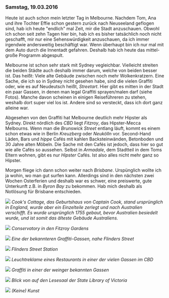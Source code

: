 ### Samstag, 19.03.2016

Heute ist auch schon mein letzter Tag in Melbourne. Nachdem Tom, Ana und ihre Tochter Effie schon gestern zurück nach Neuseeland geflogen sind, hab ich heute "endlich" mal Zeit, mir die Stadt anzuschauen. Obwohl ich schon seit zehn Tagen hier bin, hab ich es bisher tatsächlich noch nicht geschafft, mir nur eine Sehenswürdigkeit anzuschauen, da ich immer irgendwie andersweitig beschäftigt war. Wenn überhaupt bin ich nur mal mit dem Auto durch die Innentadt gefahren. Deshalb hab ich heute das mittel-große Programm abgespult.

Melbourne ist schon sehr stark mit Sydney vegleichbar. Vielleicht streiten die beiden Städte auch deshalb immer darum, welche von beiden besser ist. Das heißt: Viele alte Gebäude zwischen noch mehr Wolkenkratzern. Eine Sache, die ich so in Sydney nicht gesehen habe, sind die vielen Graffiti oder, wie es auf Neudeutsch heißt, *Streetart*. Hier gibt es mitten in der Stadt ein paar Gassen, in denen man legal Graffiti sprayen/malen darf (siehe Fotos). Manche davon scheinen in einigen Reiseführeren zu stehen, weshalb dort super viel los ist. Andere sind so versteckt, dass ich dort ganz alleine war.

Abgesehen von den Graffiti hat Melbourne deutlich mehr Hipster als Sydney. Direkt nördlich des *CBD* liegt *Fitzroy*, das Hipster-Mecca Melbourns. Wenn man die *Brunswick Street* entlang läuft, kommt es einem schon etwas wie in Berlin *Kreuzberg* oder *Neukölln* vor. Second-Hand Läden, Bars und *hippe* Cafés mit kahlen Backsteinwänden, Betonboden und 30 Jahre alten Möbeln. Die Sache mit den Cafés ist jedoch, dass hier so gut wie alle Cafés so aussehen. Selbst in *Armadale*, dem Stadtteil in dem Toms Eltern wohnen, gibt es nur *Hipster* Cafés. Ist also alles nicht mehr ganz so Hipster.

Morgen fliege ich dann schon weiter nach *Brisbane*. Urspünglich wollte ich ja wohin, wo man gut surfen kann. Allerdings sind in den nächsten zwei Wochen Osterferien und deshalb war es schwer, eine preiswerte, gute Unterkunft z.B. in *Byron Bay* zu bekommen. Hab mich deshalb als Notlösung für Brisbane entschieden.

![](https://www.dropbox.com/s/u18j0jdz4uuwe2f/DSC_0347.jpg?dl=1)
*Cook's Cottage, das Geburtshaus von Captain Cook, stand ursprünglich in England, wurde aber ein Einzelteile zerlegt und nach Australien verschifft. Es wurde ursprünglich 1755 gebaut, bevor Australien besiedelt wurde, und ist somit das älteste Gebäude Australiens.*

![](https://www.dropbox.com/s/4mdq6pvechnhgr2/DSC_0351.jpg?dl=1)
*Conservatory in den Fitzroy Gardens*

![](https://www.dropbox.com/s/fsq9wa6b5fst9y9/DSC_0363.jpg?dl=1)
*Eine der bekannteren Graffiti-Gassen, nahe Flinders Street*

![](https://www.dropbox.com/s/5zm004efkhmm3zt/DSC_0373.jpg?dl=1)
*Flinders Street Station*

![](https://www.dropbox.com/s/vr42jiuxa0ju1tp/DSC_0385.jpg?dl=1)
*Leuchtreklame eines Restaurants in einer der vielen Gassen im CBD*

![](https://www.dropbox.com/s/2cz01gkdi32k7ai/DSC_0415.jpg?dl=1)
*Graffiti in einer der weinger bekannten Gassen*

![](https://www.dropbox.com/s/lsbxi8gkrl5xtks/DSC_0442.jpg?dl=1)
*Blick von auf den Lesesaal der State Library of Victoria*

![](https://www.dropbox.com/s/nsxlm85gtij79e0/DSC_0462.jpg?dl=1)
*(Keine) Kunst*
